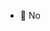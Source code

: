 - 🚫 No

<!---
Rinololz/Rinololz is a ✨ special ✨ repository because its `README.md` (this file) appears on your GitHub profile.
You can click the Preview link to take a look at your changes.
--->

